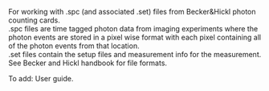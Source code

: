 For working with .spc (and associated .set) files from Becker&Hickl photon counting cards.</br>
.spc files are time tagged photon data from imaging experiments where the photon events are stored in a pixel wise format with each pixel containing all of the photon events from that location.</br>
.set files contain the setup files and measurement info for the measurement.</br>
See Becker and Hickl handbook for file formats.</br>

To add: User guide.

